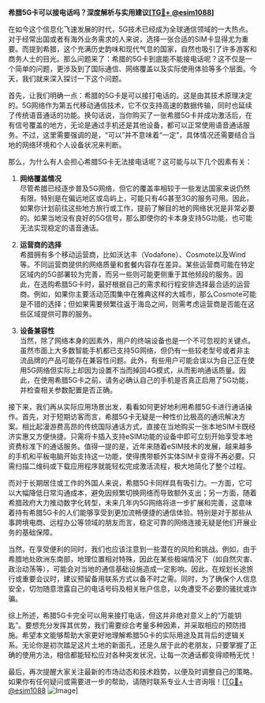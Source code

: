 **希腊5G卡可以接电话吗？深度解析与实用建议[[TG💪+ @esim1088](https://t.me/s/esim1088)]**

在如今这个信息化飞速发展的时代，5G技术已经成为全球通信领域的一大热点。对于经常出国或者有海外业务需求的人来说，选择一张合适的SIM卡显得尤为重要。而提到希腊，这个充满历史韵味和现代气息的国家，自然也吸引了许多游客和商务人士的目光。那么问题来了：希腊的5G卡到底能不能接电话呢？这不仅是一个简单的问题，更涉及到了国际通信、网络覆盖以及实际使用体验等多个层面。今天，我们就来深入探讨一下这个问题。

首先，让我们明确一点：希腊的5G卡是可以接打电话的。这是由其技术原理决定的。5G网络作为第五代移动通信技术，它不仅支持高速的数据传输，同时也延续了传统语音通话的功能。换句话说，当你购买了一张希腊5G卡并成功激活后，在有信号覆盖的地方，无论是通过手机还是其他设备，都可以正常使用语音通话服务。不过，这里需要强调的是，“可以”并不意味着“一定”，具体情况还需要结合当地的网络环境和个人设备状况来判断。

那么，为什么有人会担心希腊5G卡无法接电话呢？这可能与以下几个因素有关：

1. **网络覆盖情况**  
   尽管希腊已经逐步普及5G网络，但它的覆盖率相较于一些发达国家来说仍然有限。特别是在偏远地区或岛屿上，可能只有4G甚至3G的服务可用。因此，如果你计划前往这些地方旅行或工作，提前了解目的地的网络状况是非常必要的。如果当地没有良好的5G信号，那么即使你的卡本身支持5G功能，也可能无法实现稳定的语音通话。

2. **运营商的选择**  
   希腊拥有多个移动运营商，比如沃达丰（Vodafone）、Cosmote以及Wind等。不同运营商提供的网络质量和套餐内容存在差异。某些运营商可能在特定区域内的5G部署较为完善，而另一些则可能更侧重于其他频段的服务。因此，在选购希腊5G卡时，最好根据自己的需求和行程安排选择最合适的运营商。例如，如果你主要活动范围集中在雅典这样的大城市，那么Cosmote可能是不错的选择；但如果需要频繁往返于海岛之间，则需考虑运营商是否能在这些区域提供可靠的服务。

3. **设备兼容性**  
   当然，除了网络本身的因素外，用户的终端设备也是一个不可忽视的关键点。虽然市面上大多数智能手机都已支持5G网络，但仍有一些较老型号或者非主流品牌的产品可能存在兼容性问题。此外，有些用户可能会误以为自己正在使用5G网络但实际上却因为设置不当而掉回4G模式，从而影响通话质量。因此，在使用希腊5G卡之前，请务必确认自己的手机是否真正启用了5G功能，并检查相关参数配置是否正确。

接下来，我们再从实际应用场景出发，看看如何更好地利用希腊5G卡进行通话操作。首先，对于短期访客而言，希腊5G卡无疑是一种性价比极高的通讯解决方案。相比起漫游费高昂的传统国际通话方式，直接在当地购买一张本地SIM卡既经济实惠又方便快捷。只需将卡插入支持eSIM功能的设备中即可立刻开始享受本地资费标准下的通话服务。值得一提的是，近年来随着eSIM技术的发展，越来越多的手机和平板电脑开始支持这一功能，使得携带额外实体SIM卡变得不再必要。只需扫描二维码或下载应用程序就能轻松完成激活流程，极大地简化了整个过程。

而对于长期居住或工作的外国人来说，希腊5G卡同样具有吸引力。一方面，它可以大幅降低日常沟通成本，避免因频繁切换网络而导致额外支出；另一方面，随着希腊政府大力推动数字化转型，未来几年内5G网络将进一步扩展和完善，这意味着持有希腊5G卡的人们能够享受到更加流畅便捷的通信体验。特别是对于那些从事跨境电商、远程办公等领域的朋友而言，稳定可靠的网络连接无疑是他们开展业务的基础保障。

当然，在享受便利的同时，我们也应该注意到一些潜在的风险和挑战。例如，由于希腊地处欧洲东南部，地理位置相对特殊，因此在某些极端情况下（如自然灾害、政治动荡等），可能会对当地的通信基础设施造成一定影响。因此，在规划长途旅行或重要会议时，建议预留备用联系方式以备不时之需。同时，为了确保个人信息安全，切勿随意泄露自己的电话号码及相关账户信息，以免遭受不必要的骚扰或诈骗。

综上所述，希腊5G卡完全可以用来接打电话，但这并非绝对意义上的“万能钥匙”。要想充分发挥其优势，我们需要综合考量多种因素，并采取相应的预防措施。希望本文能够帮助大家更好地理解希腊5G卡的实际用途及其背后的逻辑关系。无论你是初次踏足这片土地的新面孔，还是久居于此的老朋友，只要掌握了正确的使用方法，相信都能轻松应对各种突发状况，让每一次通话都变得顺畅无忧！

最后，再次提醒大家关注最新的市场动态和技术趋势，以便及时调整自己的策略。如果你有任何疑问或需要进一步的帮助，请随时联系专业人士咨询哦！[[TG💪+ @esim1088](https://t.me/s/esim1088) ![Image](https://i.postimg.cc/4NQfJmqS/Snipaste-2025-05-13-00-14-12.png)]